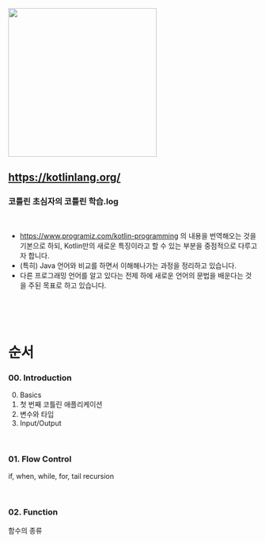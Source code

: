 <img src="https://logos-download.com/wp-content/uploads/2016/10/Kotlin_logo_wordmark.png" width=300 />

## https://kotlinlang.org/

### 코틀린 초심자의 코틀린 학습.log

<br>

* https://www.programiz.com/kotlin-programming 의 내용을 번역해오는 것을 기본으로 하되, Kotlin만의 새로운 특징이라고 할 수 있는 부분을 중점적으로 다루고자 합니다.
* (특히) Java 언어와 비교를 하면서 이해해나가는 과정을 정리하고 있습니다.
* 다른 프로그래밍 언어를 알고 있다는 전제 하에 새로운 언어의 문법을 배운다는 것을 주된 목표로 하고 있습니다.


<br><br><br>

# 순서

### 00. Introduction

0. Basics
1. 첫 번째 코틀린 애플리케이션
2. 변수와 타입
3. Input/Output

<br>

### 01. Flow Control

if, when, while, for, tail recursion

<br>

### 02. Function
함수의 종류
